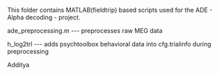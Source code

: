 This folder contains MATLAB(fieldtrip) based scripts used for the ADE - Alpha decoding - project.

ade_preprocessing.m --- preprocesses raw MEG data

h_log2trl --- adds psychtoolbox behavioral data into cfg.trialinfo during preprocessing

Additya
